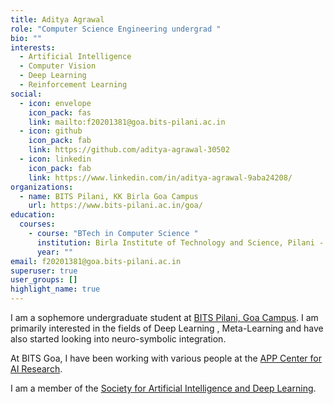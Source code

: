 ```yaml
---
title: Aditya Agrawal
role: "Computer Science Engineering undergrad "
bio: ""
interests:
  - Artificial Intelligence
  - Computer Vision
  - Deep Learning
  - Reinforcement Learning
social:
  - icon: envelope
    icon_pack: fas
    link: mailto:f20201381@goa.bits-pilani.ac.in
  - icon: github
    icon_pack: fab
    link: https://github.com/aditya-agrawal-30502
  - icon: linkedin
    icon_pack: fab
    link: https://www.linkedin.com/in/aditya-agrawal-9aba24208/
organizations:
  - name: BITS Pilani, KK Birla Goa Campus
    url: https://www.bits-pilani.ac.in/goa/
education:
  courses:
    - course: "BTech in Computer Science "
      institution: Birla Institute of Technology and Science, Pilani - KK Birla Goa Campus
      year: ""
email: f20201381@goa.bits-pilani.ac.in
superuser: true
user_groups: []
highlight_name: true
---
```

I am a sophemore undergraduate student at [BITS Pilani, Goa Campus](https://www.bits-pilani.ac.in/goa/). I am primarily interested in the fields of Deep Learning , Meta-Learning and have also started looking into neuro-symbolic integration.

At BITS Goa, I have been working with various people at the [APP Center for AI Research](https://www.bits-pilani.ac.in/appcair/). 

I am a member of the [Society for Artificial Intelligence and Deep Learning](https://www.saidl.in/).